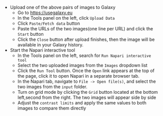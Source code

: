 - Upload one of the above pairs of images to Galaxy
    - Go to https://usegalaxy.eu
    - In the Tools panel on the left, click `Upload Data`
    - Click `Paste/Fetch data` button
    - Paste the URLs of the two images(one line per URL) and click the `Start` button
    - Click the `Close` button after upload finishes, then the image will be available in your Galaxy history.
- Start the Napari interactive tool
    - In the Tools panel on the left, search for `Run Napari interactive tool`
    - Select the two uploaded images from the `Images` dropdown list
    - Click the `Run Tool` button. Once the `Open` link appears at the top of the page, click it to open Napari in a separate browser tab.
    - In the Napari tab, navigate to `File -> Open file(s)`, and select the two images from the `input` folder.
    -  Turn on grid mode by clicking the `Grid` button located at the bottom left,second from the right. The two images will appear side by side
    - Adjust the `contrast limits` and apply the same values to both images to compare them directly